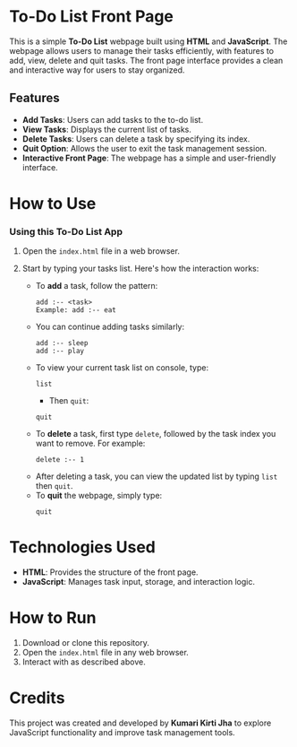 # To-Do List Front Page

This is a simple **To-Do List** webpage built using **HTML** and **JavaScript**. The webpage allows users to manage their tasks efficiently, with features to add, view, delete and quit tasks. The front page interface provides a clean and interactive way for users to stay organized.

## Features

- **Add Tasks**: Users can add tasks to the to-do list.
- **View Tasks**: Displays the current list of tasks.
- **Delete Tasks**: Users can delete a task by specifying its index.
- **Quit Option**: Allows the user to exit the task management session.
- **Interactive Front Page**: The webpage has a simple and user-friendly interface.

# How to Use

### Using this To-Do List App

1. Open the `index.html` file in a web browser.
2. Start by typing your tasks list. Here's how the interaction works:

    - To **add** a task, follow the pattern:
      ```list
      add :-- <task>
      Example: add :-- eat
      ```
    - You can continue adding tasks similarly:
      ```
      add :-- sleep
      add :-- play
      ```
    - To view your current task list on console, type:
      ```
      list
      ```
      - Then `quit`:
      ```
      quit
      ```
    - To **delete** a task, first type `delete`, followed by the task index you want to remove. For example:
      ```text
      delete :-- 1
      ```
    - After deleting a task, you can view the updated list by typing `list` then `quit`.
    - To **quit** the webpage, simply type:
      ```text
      quit
      ```

# Technologies Used

- **HTML**: Provides the structure of the front page.
- **JavaScript**: Manages task input, storage, and interaction logic.

# How to Run

1. Download or clone this repository.
2. Open the `index.html` file in any web browser.
3. Interact with as described above.


# Credits

This project was created and developed by **Kumari Kirti Jha** to explore JavaScript functionality and improve task management tools.
